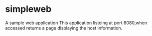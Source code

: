 # simpleweb
A sample web application
This application listeing at port 8080,when accessed returns a page displaying the host information.
